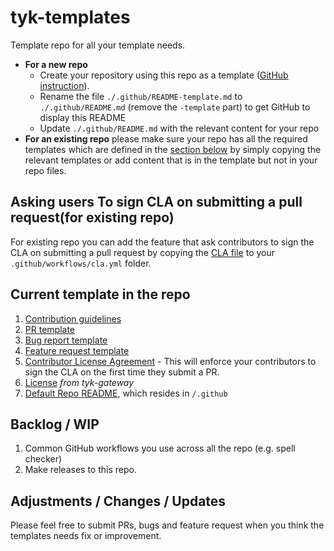 # tyk-templates

Template repo for all your template needs.
- **For a new repo** 
  - Create your repository using this repo as a template ([GitHub instruction](https://docs.github.com/en/repositories/creating-and-managing-repositories/creating-a-repository-from-a-template#creating-a-repository-from-a-template)).
  - Rename the file `./.github/README-template.md` to `./.github/README.md` (remove the `-template` part) to get GitHub to display this README
  - Update `./.github/README.md` with the relevant content for your repo
- **For an existing repo** please make sure your repo has all the required templates which are defined in the [section below](#current-template-in-the-repo) by simply copying the relevant templates or add content that is in the template but not in your repo files.

## Asking users To sign CLA on submitting a pull request(for existing repo)
For existing repo you can add the feature that ask contributors to sign the CLA on submitting a pull request by copying the [CLA file](.github/workflows/cla.yml) to your `.github/workflows/cla.yml` folder.

## Current template in the repo

1. [Contribution guidelines](./CONTRIBUTING.md) 
2. [PR template](./.github/pull_request_template.md)
3. [Bug report template](./.github/ISSUE_TEMPLATE/bug_report.md)
4. [Feature request template](./.github/ISSUE_TEMPLATE/feature_request.md) 
5. [Contributor License Agreement](https://github.com/TykTechnologies/tyk/blob/master/CLA.md) - This will enforce your contributors to sign the CLA on the first time they submit a PR.
6. [License](./LICENSE)  *from tyk-gateway*
7. [Default Repo README](./.github/README-template.md), which resides in `/.github`

## Backlog / WIP
1. Common GitHub workflows you use across all the repo (e.g. spell checker)
2. Make releases to this repo.


## Adjustments / Changes / Updates
Please feel free to submit PRs, bugs and feature request when you think the templates needs fix or improvement.

